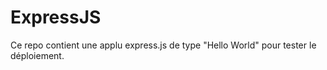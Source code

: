 # ExpressJS

Ce repo contient une applu express.js de type "Hello World" pour tester le déploiement.

